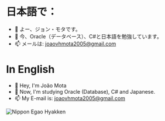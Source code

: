 # 日本語で：
- 👋 よー、ジョン・モタです。
- 🌱 今、Oracle（データベース）、C#と日本語を勉強しています。
- 📫 メールは: joaovhmota2005@gmail.com

# In English
- 👋 Hey, I'm João Mota
- 🌱 Now, I'm studying Oracle (Database), C# and Japanese.
- 📫 My E-mail is: joaovhmota2005@gmail.com

![Nippon Egao Hyakken](https://64.media.tumblr.com/1a0cdab826061babb6717d1a6810e441/3d390704929339ba-58/s1280x1920/89f63b94cb8f4c54cf85c82fafa93dbbc4ff9c85.gifv)
